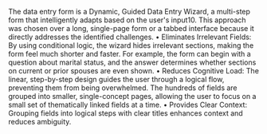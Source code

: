 The data entry form is a Dynamic, Guided Data Entry Wizard, a multi-step form that intelligently adapts based on the user's input10. This approach was chosen over a long, single-page form or a tabbed interface because it directly addresses the identified challenges.
•	Eliminates Irrelevant Fields: By using conditional logic, the wizard hides irrelevant sections, making the form feel much shorter and faster. For example, the form can begin with a question about marital status, and the answer determines whether sections on current or prior spouses are even shown.
•	Reduces Cognitive Load: The linear, step-by-step design guides the user through a logical flow, preventing them from being overwhelmed. The hundreds of fields are grouped into smaller, single-concept pages, allowing the user to focus on a small set of thematically linked fields at a time.
•	Provides Clear Context: Grouping fields into logical steps with clear titles enhances context and reduces ambiguity.
